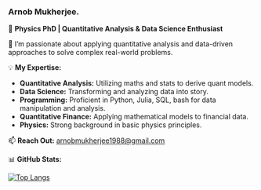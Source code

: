 ### Arnob Mukherjee.

🔬 **Physics PhD | Quantitative Analysis & Data Science Enthusiast**

🔭 I’m passionate about applying quantitative analysis and data-driven approaches to solve complex real-world problems.

💡 **My Expertise:**
- **Quantitative Analysis:** Utilizing maths and stats to derive quant models.
- **Data Science:** Transforming and analyzing data into story.
- **Programming:** Proficient in Python, Julia, SQL, bash for data manipulation and analysis.
- **Quantitative Finance:** Applying mathematical models to financial data.
- **Physics:** Strong background in basic physics principles.

📫 **Reach Out:** arnobmukherjee1988@gmail.com

📊 **GitHub Stats:**
<!-- [![Top Langs](https://github-readme-stats.vercel.app/api/top-langs/?username=arnobmukherjee1988)](https://github.com/arnobmukherjee1988/github-readme-stats)  
[![Arnob's GitHub stats](https://github-readme-stats.vercel.app/api?username=arnobmukherjee1988&show_icons=true&theme=default)](https://github.com/arnobmukherjee1988/github-readme-stats) -->

[![Top Langs](https://github-readme-stats-git-masterrstaa-rickstaa.vercel.app/api/top-langs/?username=arnobmukherjee1988)](https://github.com/arnobmukherjee1988/github-readme-stats)